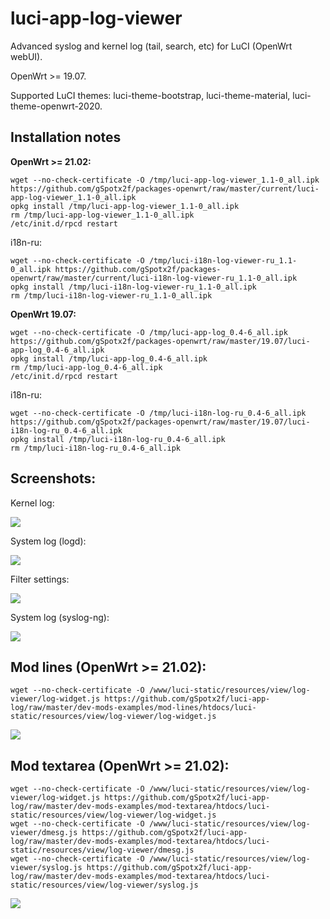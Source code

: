 # luci-app-log-viewer
Advanced syslog and kernel log (tail, search, etc) for LuCI (OpenWrt webUI).

OpenWrt >= 19.07.

Supported LuCI themes: luci-theme-bootstrap, luci-theme-material, luci-theme-openwrt-2020.

## Installation notes

**OpenWrt >= 21.02:**

    wget --no-check-certificate -O /tmp/luci-app-log-viewer_1.1-0_all.ipk https://github.com/gSpotx2f/packages-openwrt/raw/master/current/luci-app-log-viewer_1.1-0_all.ipk
    opkg install /tmp/luci-app-log-viewer_1.1-0_all.ipk
    rm /tmp/luci-app-log-viewer_1.1-0_all.ipk
    /etc/init.d/rpcd restart

i18n-ru:

    wget --no-check-certificate -O /tmp/luci-i18n-log-viewer-ru_1.1-0_all.ipk https://github.com/gSpotx2f/packages-openwrt/raw/master/current/luci-i18n-log-viewer-ru_1.1-0_all.ipk
    opkg install /tmp/luci-i18n-log-viewer-ru_1.1-0_all.ipk
    rm /tmp/luci-i18n-log-viewer-ru_1.1-0_all.ipk

**OpenWrt 19.07:**

    wget --no-check-certificate -O /tmp/luci-app-log_0.4-6_all.ipk https://github.com/gSpotx2f/packages-openwrt/raw/master/19.07/luci-app-log_0.4-6_all.ipk
    opkg install /tmp/luci-app-log_0.4-6_all.ipk
    rm /tmp/luci-app-log_0.4-6_all.ipk
    /etc/init.d/rpcd restart

i18n-ru:

    wget --no-check-certificate -O /tmp/luci-i18n-log-ru_0.4-6_all.ipk https://github.com/gSpotx2f/packages-openwrt/raw/master/19.07/luci-i18n-log-ru_0.4-6_all.ipk
    opkg install /tmp/luci-i18n-log-ru_0.4-6_all.ipk
    rm /tmp/luci-i18n-log-ru_0.4-6_all.ipk

## Screenshots:

Kernel log:

![](https://github.com/gSpotx2f/luci-app-log/blob/master/screenshots/01.jpg)

System log (logd):

![](https://github.com/gSpotx2f/luci-app-log/blob/master/screenshots/02.jpg)

Filter settings:

![](https://github.com/gSpotx2f/luci-app-log/blob/master/screenshots/03.jpg)

System log (syslog-ng):

![](https://github.com/gSpotx2f/luci-app-log/blob/master/screenshots/04.jpg)

## Mod lines (OpenWrt >= 21.02):

    wget --no-check-certificate -O /www/luci-static/resources/view/log-viewer/log-widget.js https://github.com/gSpotx2f/luci-app-log/raw/master/dev-mods-examples/mod-lines/htdocs/luci-static/resources/view/log-viewer/log-widget.js

![](https://github.com/gSpotx2f/luci-app-log/blob/master/dev-mods-examples/mod-lines/screenshots/01.jpg)

## Mod textarea (OpenWrt >= 21.02):

    wget --no-check-certificate -O /www/luci-static/resources/view/log-viewer/log-widget.js https://github.com/gSpotx2f/luci-app-log/raw/master/dev-mods-examples/mod-textarea/htdocs/luci-static/resources/view/log-viewer/log-widget.js
    wget --no-check-certificate -O /www/luci-static/resources/view/log-viewer/dmesg.js https://github.com/gSpotx2f/luci-app-log/raw/master/dev-mods-examples/mod-textarea/htdocs/luci-static/resources/view/log-viewer/dmesg.js
    wget --no-check-certificate -O /www/luci-static/resources/view/log-viewer/syslog.js https://github.com/gSpotx2f/luci-app-log/raw/master/dev-mods-examples/mod-textarea/htdocs/luci-static/resources/view/log-viewer/syslog.js

![](https://github.com/gSpotx2f/luci-app-log/blob/master/dev-mods-examples/mod-textarea/screenshots/01.jpg)
